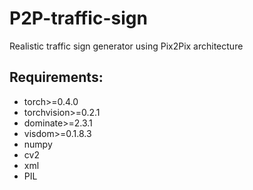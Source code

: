 # P2P-traffic-sign
Realistic traffic sign generator using Pix2Pix architecture 

## Requirements:
  - torch>=0.4.0
  - torchvision>=0.2.1
  - dominate>=2.3.1
  - visdom>=0.1.8.3
  - numpy
  - cv2
  - xml
  - PIL
